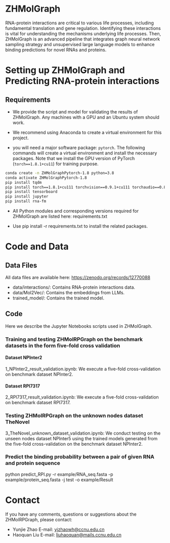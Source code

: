 # ZHMolGraph

RNA-protein interactions are critical to various life processes, including fundamental translation and gene regulation. Identifying these interactions is vital for understanding the mechanisms underlying life processes. Then, ZHMolGraph is an advanced pipeline that integrates graph neural network sampling strategy and unsupervised large language models to enhance binding predictions for novel RNAs and proteins.


# Setting up ZHMolGraph and Predicting RNA-protein interactions

## Requirements

- We provide the script and model for validating the results of ZHMolGraph. Any machines with a GPU and an Ubuntu system should work.

- We recommend using Anaconda to create a virtual environment for this project.

- you will need a major software package: `pytorch`. The following commands will create a virtual environment and install the necessary packages. Note that we install the GPU version of PyTorch (`torch==1.8.1+cu11`) for training purpose.

```bash
conda create -n ZHMolGraphPytorch-1.8 python=3.8
conda activate ZHMolGraphPytorch-1.8
pip install tqdm
pip install torch==1.8.1+cu111 torchvision==0.9.1+cu111 torchaudio==0.8.1 -f https://download.pytorch.org/whl/torch_stable.html
pip install tensorboard
pip install jupyter
pip install rna-fm
```

- All Python modules and corresponding versions required for ZHMolGraph are listed here: requirements.txt

- Use pip install -r requirements.txt to install the related packages. 


# Code and Data

## Data Files
All data files are available here: https://zenodo.org/records/12770088

- data/interactions/: Contains RNA-protein interactions data.
- data/Mol2Vec/: Contains the embeddings from LLMs.
- trained_model/: Contains the trained model.

## Code 

Here we describe the Jupyter Notebooks scripts used in ZHMolGraph.
### Training and testing ZHMolRPGraph on the benchmark datasets in the form five-fold cross validation 

#### Dataset NPInter2

1_NPInter2_result_validation.ipynb: We execute a five-fold cross-validation on benchmark dataset NPInter2.

#### Dataset RPI7317

2_RPI7317_result_validation.ipynb: We execute a five-fold cross-validation on benchmark dataset RPI7317.


### Testing ZHMolRPGraph on the unknown nodes dataset TheNovel
3_TheNovel_unknown_dataset_validation.ipynb: We conduct testing on the unseen nodes dataset NPInter5 using the trained models generated from the five-fold cross-validation on the benchmark dataset NPInter2.

### Predict the binding probability between a pair of given RNA and protein sequence
python predict_RPI.py -r example/RNA_seq.fasta -p example/protein_seq.fasta -j test -o example/Result

# Contact

If you have any comments, questions or suggestions about the ZHMolRPGraph, please contact:

- Yunjie Zhao       E-mail: yjzhaowh@ccnu.edu.cn
- Haoquan Liu       E-mail: liuhaoquan@mails.ccnu.edu.cn

